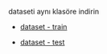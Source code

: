
dataseti aynı klasöre indirin

- [dataset - train](https://github.com/downloads/19ceng/bm605pr/GgcTrnData.mat)

- [dataset - test](https://github.com/downloads/19ceng/bm605pr/GgcTstData.mat)

